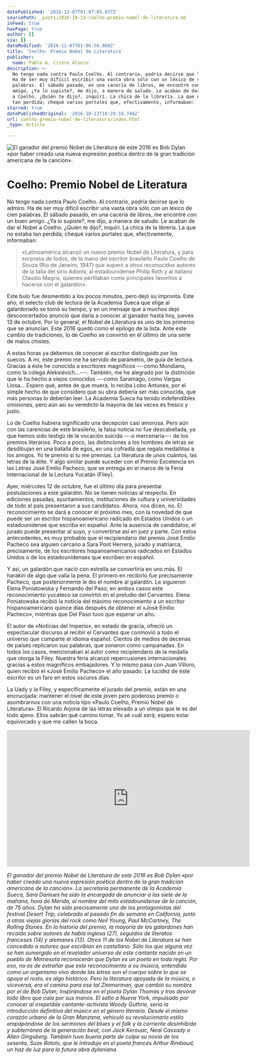 ```yaml
---
datePublished: '2016-12-07T01:07:03.037Z'
sourcePath: _posts/2016-10-13-coelho-premio-nobel-de-literatura.md
inFeed: true
hasPage: true
author: []
via: {}
dateModified: '2016-12-07T01:06:56.960Z'
title: 'Coelho: Premio Nobel de Literatura'
publisher:
  name: Pablo A. Cicero Alonzo
description: >-
  No tengo nada contra Paulo Coelho. Al contrario, podría decirse que lo admiro.
  Ha de ser muy difícil escribir una vasta obra sólo con un léxico de cien
  palabras. El sábado pasado, en una cacería de libros, me encontré con un buen
  amigo. ¿Ya lo supiste?, me dijo, a manera de saludo. Le acaban de dar el Nobel
  a Coelho. ¿Quién te dijo?, inquirí. La chica de la librería. La que no estaba
  tan perdida; chequé varios portales que, efectivamente, informaban:
starred: true
datePublishedOriginal: '2016-10-13T18:29:16.744Z'
url: coelho-premio-nobel-de-literatura/index.html
_type: Article

---
```

![El ganador del premio Nobel de Literatura de este 2016 es Bob Dylan «por haber creado una nueva expresión poética dentro de la gran tradición americana de la canción». ](https://the-grid-user-content.s3-us-west-2.amazonaws.com/06ec4ab1-75e5-4f5c-90e4-d0cba23292b1.gif)

# Coelho: Premio Nobel de Literatura

No tengo nada contra Paulo Coelho. Al contrario, podría decirse que lo admiro. Ha de ser muy difícil escribir una vasta obra sólo con un léxico de cien palabras. El sábado pasado, en una cacería de libros, me encontré con un buen amigo. ¿Ya lo supiste?, me dijo, a manera de saludo. Le acaban de dar el Nobel a Coelho. ¿Quién te dijo?, inquirí. La chica de la librería. La que no estaba tan perdida; chequé varios portales que, efectivamente, informaban:

> «Latinoamérica alcanzó un nuevo premio Nobel de Literatura, y para sorpresa de todos, de la mano del escritor brasileño Paulo Coelho de Souza (Río de Janeiro, 1947) que superó a otros reconocidos autores de la talla del sirio Adonis, al estadounidense Philip Roth y al italiano Claudio Magris, quienes perfilaban como principales favoritos a hacerse con el galardón».

Este bulo fue desmentido a los pocos minutos, pero dejó su impronta. Este año, el selecto club de lectura de la Academia Sueca que elige al galardonado se tomó su tiempo, y en un mensaje que a muchos dejó desconcertados anunció que daría a conocer al ganador hasta hoy, jueves 13 de octubre. Por lo general, el Nobel de Literatura es uno de los primeros que se anuncian. Este 2016 quedó como el epílogo de la lista. Ante este cambio de tradiciones, lo de Coelho se convirtió en él último de una serie de malos chistes.

A estas horas ya debemos de conocer al escritor distinguido por los suecos. A mí, este premio me ha servido de parámetro, de guía de lectura. Gracias a éste he conocido a escritores magníficos ---como Mondiano, como la colega Aleksiévich...---. También, me he alegrado por la distinción que le ha hecho a viejos conocidos ---como Saramago, como Vargas Llosa... Espero que, antes de que muera, lo reciba Lobo Antunes, por el simple hecho de que considero que su obra debería ser más conocida, que más personas lo deberían leer. La Academia Sueca ha tenido indefendibles omisiones, pero aún así su veredicto la mayoría de las veces es fresco y justo.

Lo de Coelho hubiera significado una decepción casi amorosa. Pero aún con las carencias de este brasileño, la falsa noticia no fue descabellada, ya que hemos sido testigo de la vocación suicida ---o mercenaria--- de los premios literarios. Poco a poco, las distinciones a los hombres de letras se desdibujan en una batalla de egos, en una cofradía que regala medallitas a los amigos. Yo te premio si tu me premias. La literatura de unos cuántos, las letras de la élite. Y algo similar puede suceder con el Premio Excelencia en las Letras José Emilio Pacheco, que se entrega en el marco de la Feria Internacional de la Lectura Yucatán (Filey).

Ayer, miércoles 12 de octubre, fue el último día para presentar postulaciones a este galardón. No se tienen noticias al respecto. En ediciones pasadas, ayuntamientos, instituciones de cultura y universidades de todo el país presentaron a sus candidatos. Ahora, nos dicen, no. El reconocimiento se dará a conocer el próximo mes, con la novedad de que puede ser un escritor hispanoamericano radicado en Estados Unidos o un estadounidense que escriba en español. Ante la ausencia de candidatos, el jurado puede presentar al suyo, y convertirse así en juez y parte. Con estos antecedentes, es muy probable que el recipiendario del premio José Emilio Pacheco sea alguien cercano a Sara Poot Herrera, jurado y matriarca, precisamente, de los escritores hispanoamericanos radicados en Estados Unidos o de los estadounidenses que escriben en español.

Y así, un galardón que nació con estrella se convertiría en uno más. El harakiri de algo que valía la pena. El primero en recibirlo fue precisamente Pacheco, que posteriormente le dio el nombre al galardón. Le siguieron Elena Poniatowska y Fernando del Paso; en ambos casos este reconocimiento yucateco se convirtió en el preludio del Cervantes. Elena Poniatowska recibió la noticia del máximo reconocimiento a un escritor hispanoamericano quince días después de obtener el «José Emilio Pacheco», mientras que Del Paso tuvo que esperar un año.

El autor de «Noticias del Imperio», en estado de gracia, ofreció un espectacular discurso al recibir el Cervantes que conmovió a todo el universo que comparte el idioma español. Cientos de medios de decenas de países replicaron sus palabras, que sonaron como campanadas. En todos los casos, mencionaban al autor como recipiendario de la medalla que otorga la Filey. Nuestra feria alcanzó repercusiones internacionales gracias a estos magníficos embajadores. Y lo mismo pasa con Juan Villoro, quien recibió el «José Emilio Pacheco» el año pasado. La lucidez de este escritor es un faro en estos oscuros días.

La Uady y la Filey, y específicamente el jurado del premio, están en una encrucijada: mantener el nivel de este joven pero poderoso premio o asombrarnos con una noticia tipo «Paulo Coelho, Premio Nobel de Literatura». El Ricardo Arjona de las letras elevado a un olimpo que le es del todo ajeno. Ellos sabrán qué camino tomar. Yo sé cuál será; espero estar equivocado y que me callen la boca.

<iframe src="https://cdn.embedly.com/widgets/media.html?src=https%3A%2F%2Fwww.youtube.com%2Fembed%2FcJpB_AEZf6U%3Ffeature%3Doembed&amp;url=http%3A%2F%2Fwww.youtube.com%2Fwatch%3Fv%3DcJpB_AEZf6U&amp;image=https%3A%2F%2Fi.ytimg.com%2Fvi%2FcJpB_AEZf6U%2Fhqdefault.jpg&amp;key=b7d04c9b404c499eba89ee7072e1c4f7&amp;type=text%2Fhtml&amp;schema=youtube" width="640" height="360" scrolling="no" frameborder="0" allowfullscreen="" style=""></iframe>

_El ganador del premio Nobel de Literatura de este 2016 es Bob Dylan «por haber creado una nueva expresión poética dentro de la gran tradición americana de la canción». La secretaria permanente de la Academia Sueca, Sara Daniues ha sido la encargada de anunciar a las siete de la mañana, hora de Mérida, el nombre del mito estadounidense de la canción, de 75 años. Dylan ha sido precisamente uno de los protagonistas del festival Desert Trip, celebrado el pasado fin de semana en California, junto a otras viejas glorias del rock como Neil Young, Paul McCartney, The Rolling Stones. En la historia del premio, la mayoría de los galardones han recaído sobre autores de habla inglesa (27), seguidos de literatos franceses (14) y alemanes (13). Otros 11 de los Nobel de Literatura se han concedido a autores que escribían en castellano. Sólo los que alguna vez se han sumergido en el revelador universo de este cantante nacido en un pueblo de Minnesota reconocerán que Dylan es un poeta en toda regla. Por eso, no es de extrañar que este reconocimiento a su música, entendida como un organismo vivo donde las letras son el cuerpo sobre lo que se apoya el resto, es algo histórico. Pero la literatura apoyada de la música, o viceversa, era el camino para ese tal Zimmerman, que cambió su nombre por el de Bob Dylan, inspirándose en el poeta Dylan Thomas y tras devorar todo libro que caía por sus manos. El salto a Nueva York, impulsado por conocer al irrepetible cantante-activista Woody Guthrie, sería la introducción definitiva del músico en el género literario. Desde el mismo corazón urbano de la Gran Manzana, vehiculó su revolucionario estilo empapándose de los sermones del blues y el folk y la corriente desinhibida y subterránea de la generación beat, con Jack Kerouac, Neal Cassady o Allen Gingsberg. También tuvo buena parte de culpa su novia de los sesenta, Suze Rotolo, que le introdujo en el poeta francés Arthur Rimbaud, un haz de luz para la futura obra dylaniana._